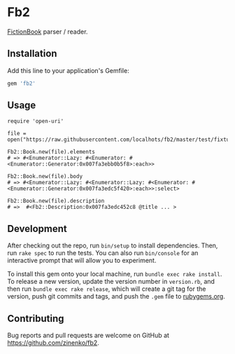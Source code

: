 # Fb2

[FictionBook](https://en.wikipedia.org/wiki/FictionBook) parser / reader.


## Installation

Add this line to your application's Gemfile:

```.bash
gem 'fb2'
```

## Usage

```.ruby
require 'open-uri'

file = open("https://raw.githubusercontent.com/localhots/fb2/master/test/fixtures/sample.fb2")

Fb2::Book.new(file).elements
# => #<Enumerator::Lazy: #<Enumerator: #<Enumerator::Generator:0x007fa3ebb0b5f8>:each>>

Fb2::Book.new(file).body
# => #<Enumerator::Lazy: #<Enumerator::Lazy: #<Enumerator: #<Enumerator::Generator:0x007fa3edc5f420>:each>>:select>

Fb2::Book.new(file).description
# =>  #<Fb2::Description:0x007fa3edc452c8 @title ... >
```

## Development

After checking out the repo, run `bin/setup` to install dependencies. Then, run `rake spec` to run the tests. You can also run `bin/console` for an interactive prompt that will allow you to experiment.

To install this gem onto your local machine, run `bundle exec rake install`. To release a new version, update the version number in `version.rb`, and then run `bundle exec rake release`, which will create a git tag for the version, push git commits and tags, and push the `.gem` file to [rubygems.org](https://rubygems.org).

## Contributing

Bug reports and pull requests are welcome on GitHub at https://github.com/zinenko/fb2.

